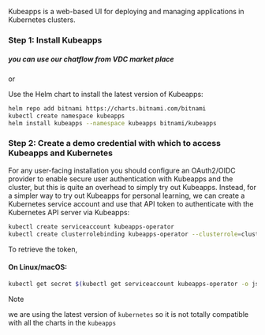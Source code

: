 Kubeapps is a web-based UI for deploying and managing applications in Kubernetes clusters.

### Step 1: Install Kubeapps

##### you can use our chatflow from VDC market place  

or 

Use the Helm chart to install the latest version of Kubeapps:



```bash
helm repo add bitnami https://charts.bitnami.com/bitnami
kubectl create namespace kubeapps
helm install kubeapps --namespace kubeapps bitnami/kubeapps
```




### Step 2: Create a demo credential with which to access Kubeapps and Kubernetes
For any user-facing installation you should configure an OAuth2/OIDC provider to enable secure user authentication with Kubeapps and the cluster, but this is quite an overhead to simply try out Kubeapps. Instead, for a simpler way to try out Kubeapps for personal learning, we can create a Kubernetes service account and use that API token to authenticate with the Kubernetes API server via Kubeapps:

```bash
kubectl create serviceaccount kubeapps-operator
kubectl create clusterrolebinding kubeapps-operator --clusterrole=cluster-admin --serviceaccount=default:kubeapps-operator
```

To retrieve the token,

#### On Linux/macOS:

```bash
kubectl get secret $(kubectl get serviceaccount kubeapps-operator -o jsonpath='{range .secrets[*]}{.name}{"\n"}{end}' | grep kubeapps-operator-token) -o jsonpath='{.data.token}' -o go-template='{{.data.token | base64decode}}' && echo
```

Note

we are using the latest version of `kubernetes` so it is not totally compatible with all the charts in the `kubeapps`